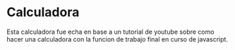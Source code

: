 # Calculadora

Esta calculadora fue echa en base a un tutorial de youtube sobre como hacer una calculadora con la funcion de trabajo final en curso de javascript.

